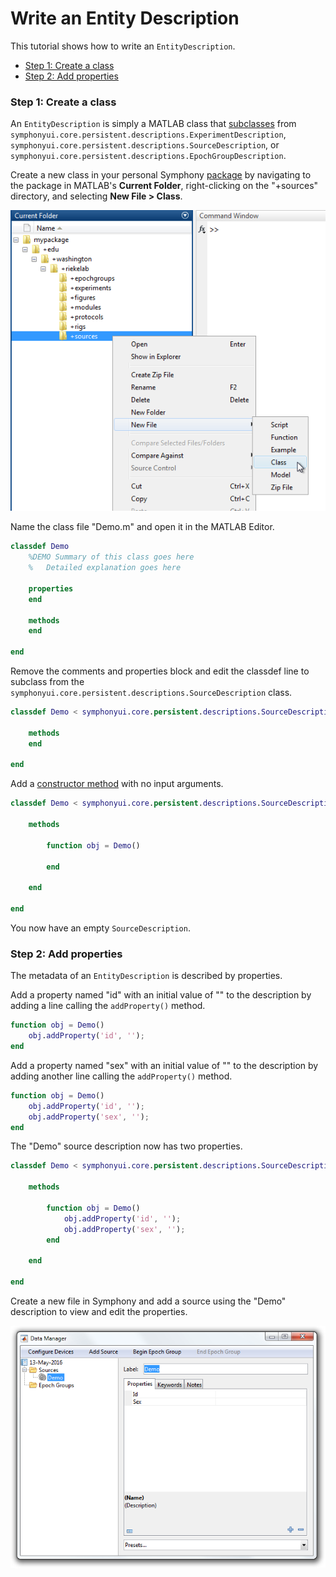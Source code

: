 # Write an Entity Description

This tutorial shows how to write an `EntityDescription`.

- [Step 1: Create a class](#step-1-create-a-class)
- [Step 2: Add properties](#step-2-add-properties)

### Step 1: Create a class
An `EntityDescription` is simply a MATLAB class that [subclasses](http://www.mathworks.com/help/matlab/matlab_oop/creating-subclasses--syntax-and-techniques.html) from `symphonyui.core.persistent.descriptions.ExperimentDescription`, `symphonyui.core.persistent.descriptions.SourceDescription`, or `symphonyui.core.persistent.descriptions.EpochGroupDescription`.

Create a new class in your personal Symphony [package](Create-a-Package) by navigating to the package in MATLAB's **Current Folder**, right-clicking on the "+sources" directory, and selecting **New File > Class**.

![new class](images/write-an-entity-description/new-class.png)

Name the class file "Demo.m" and open it in the MATLAB Editor.

```matlab
classdef Demo
    %DEMO Summary of this class goes here
    %   Detailed explanation goes here

    properties
    end

    methods
    end

end
```

Remove the comments and properties block and edit the classdef line to subclass from the `symphonyui.core.persistent.descriptions.SourceDescription` class.

```matlab
classdef Demo < symphonyui.core.persistent.descriptions.SourceDescription

    methods
    end

end
```

Add a [constructor method](http://www.mathworks.com/help/matlab/matlab_oop/class-constructor-methods.html) with no input arguments.

```matlab
classdef Demo < symphonyui.core.persistent.descriptions.SourceDescription

    methods

        function obj = Demo()

        end

    end

end
```

You now have an empty `SourceDescription`.

### Step 2: Add properties
The metadata of an `EntityDescription` is described by properties.

Add a property named "id" with an initial value of "" to the description by adding a line calling the `addProperty()` method.

```matlab
function obj = Demo()
    obj.addProperty('id', '');
end
```

Add a property named "sex" with an initial value of "" to the description by adding another line calling the `addProperty()` method.

```matlab
function obj = Demo()
    obj.addProperty('id', '');
    obj.addProperty('sex', '');
end
```

The "Demo" source description now has two properties.

```matlab
classdef Demo < symphonyui.core.persistent.descriptions.SourceDescription

    methods

        function obj = Demo()
            obj.addProperty('id', '');
            obj.addProperty('sex', '');
        end

    end

end
```

Create a new file in Symphony and add a source using the "Demo" description to view and edit the properties.

![edit properties](images/write-an-entity-description/edit-properties.png)
